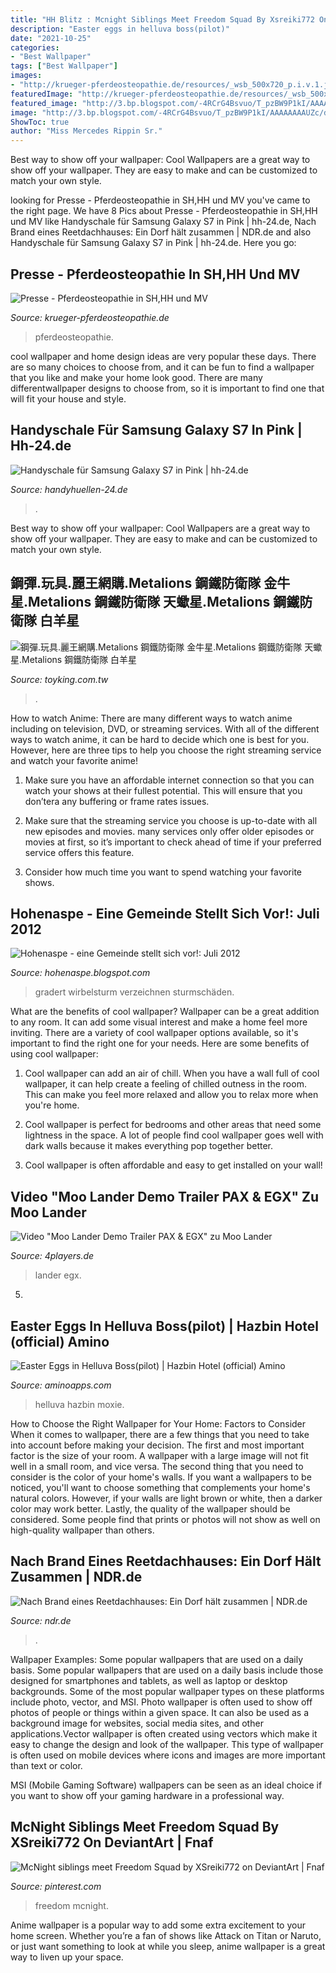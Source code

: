 ```yaml
---
title: "HH Blitz : Mcnight Siblings Meet Freedom Squad By Xsreiki772 On Deviantart"
description: "Easter eggs in helluva boss(pilot)"
date: "2021-10-25"
categories:
- "Best Wallpaper"
tags: ["Best Wallpaper"]
images:
- "http://krueger-pferdeosteopathie.de/resources/_wsb_500x720_p.i.v.1.jpg"
featuredImage: "http://krueger-pferdeosteopathie.de/resources/_wsb_500x720_p.i.v.1.jpg"
featured_image: "http://3.bp.blogspot.com/-4RCrG4Bsvuo/T_pzBW9P1kI/AAAAAAAAUZc/dPSOCYZgoIg/s1600/Entwurzelter+Baum+a.jpg"
image: "http://3.bp.blogspot.com/-4RCrG4Bsvuo/T_pzBW9P1kI/AAAAAAAAUZc/dPSOCYZgoIg/s1600/Entwurzelter+Baum+a.jpg"
ShowToc: true
author: "Miss Mercedes Rippin Sr."
---
```



Best way to show off your wallpaper:
Cool Wallpapers are a great way to show off your wallpaper. They are easy to make and can be customized to match your own style.

	

		
looking for Presse - Pferdeosteopathie in SH,HH und MV you've came to the right page. We have 8 Pics about Presse - Pferdeosteopathie in SH,HH und MV like Handyschale für Samsung Galaxy S7 in Pink | hh-24.de, Nach Brand eines Reetdachhauses: Ein Dorf hält zusammen | NDR.de and also Handyschale für Samsung Galaxy S7 in Pink | hh-24.de. Here you go:
		
    
## Presse - Pferdeosteopathie In SH,HH Und MV

<img loading=lazy src="http://krueger-pferdeosteopathie.de/resources/_wsb_500x720_p.i.v.1.jpg" onerror="this.onerror=null;this.src='https://tse2.mm.bing.net/th?id=OIP.Fcruk0lvxigg607m3oRb5gHaKq&amp;pid=15.1';" alt="Presse - Pferdeosteopathie in SH,HH und MV">

_Source: krueger-pferdeosteopathie.de_

>pferdeosteopathie. 

	

cool wallpaper and home design ideas are very popular these days. There are so many choices to choose from, and it can be fun to find a wallpaper that you like and make your home look good. There are many differentwallpaper designs to choose from, so it is important to find one that will fit your house and style.

    
## Handyschale Für Samsung Galaxy S7 In Pink | Hh-24.de

<img loading=lazy src="https://www.handyhuellen-24.de/media/catalog/product/cache/72a5ceeaea100006cc320ce03137c4b0/m/e/metallh_lle-samsung-galaxy-handyh_lle-pink4_7.jpg" onerror="this.onerror=null;this.src='https://tse3.mm.bing.net/th?id=OIP.eRjDm4LImYF4UgtiKjEpRAHaHa&amp;pid=15.1';" alt="Handyschale für Samsung Galaxy S7 in Pink | hh-24.de">

_Source: handyhuellen-24.de_

>. 

	

Best way to show off your wallpaper:
Cool Wallpapers are a great way to show off your wallpaper. They are easy to make and can be customized to match your own style.

    
## 鋼彈.玩具.麗王網購.Metalions 鋼鐵防衛隊 金牛星.Metalions 鋼鐵防衛隊 天蠍星.Metalions 鋼鐵防衛隊 白羊星

<img loading=lazy src="http://www.toyking.com.tw/image/toy/bandai/00/157719.jpg" onerror="this.onerror=null;this.src='https://tse4.mm.bing.net/th?id=OIP.qKunJM8PczYfDJNQIwJWuQAAAA&amp;pid=15.1';" alt="鋼彈.玩具.麗王網購.Metalions 鋼鐵防衛隊 金牛星.Metalions 鋼鐵防衛隊 天蠍星.Metalions 鋼鐵防衛隊 白羊星">

_Source: toyking.com.tw_

>. 

	

How to watch Anime: There are many different ways to watch anime including on television, DVD, or streaming services.
With all of the different ways to watch anime, it can be hard to decide which one is best for you. However, here are three tips to help you choose the right streaming service and watch your favorite anime!
1. Make sure you have an affordable internet connection so that you can watch your shows at their fullest potential. This will ensure that you don’tera any buffering or frame rates issues.

2. Make sure that the streaming service you choose is up-to-date with all new episodes and movies. many services only offer older episodes or movies at first, so it’s important to check ahead of time if your preferred service offers this feature.

3. Consider how much time you want to spend watching your favorite shows.

    
## Hohenaspe - Eine Gemeinde Stellt Sich Vor!: Juli 2012

<img loading=lazy src="http://3.bp.blogspot.com/-4RCrG4Bsvuo/T_pzBW9P1kI/AAAAAAAAUZc/dPSOCYZgoIg/s1600/Entwurzelter+Baum+a.jpg" onerror="this.onerror=null;this.src='https://tse1.mm.bing.net/th?id=OIP.VCfYAY2q2JtwQoCn7T15IwHaEA&amp;pid=15.1';" alt="Hohenaspe - eine Gemeinde stellt sich vor!: Juli 2012">

_Source: hohenaspe.blogspot.com_

>gradert wirbelsturm verzeichnen sturmschäden. 

	

What are the benefits of cool wallpaper?
Wallpaper can be a great addition to any room. It can add some visual interest and make a home feel more inviting. There are a variety of cool wallpaper options available, so it's important to find the right one for your needs. Here are some benefits of using cool wallpaper: 
1. Cool wallpaper can add an air of chill. When you have a wall full of cool wallpaper, it can help create a feeling of chilled outness in the room. This can make you feel more relaxed and allow you to relax more when you're home. 

2. Cool wallpaper is perfect for bedrooms and other areas that need some lightness in the space. A lot of people find cool wallpaper goes well with dark walls because it makes everything pop together better. 

3. Cool wallpaper is often affordable and easy to get installed on your wall!

    
## Video &quot;Moo Lander Demo Trailer PAX &amp; EGX&quot; Zu Moo Lander

<img loading=lazy src="https://static.fore.4pcdn.de/premium/Streaming/9a/a9/142678-screenshot.jpg" onerror="this.onerror=null;this.src='https://tse1.mm.bing.net/th?id=OIP.P_jMVqbZQUcBuyN6OrN7cwHaEK&amp;pid=15.1';" alt="Video &quot;Moo Lander Demo Trailer PAX &amp; EGX&quot; zu Moo Lander">

_Source: 4players.de_

>lander egx. 

	

5.

    
## Easter Eggs In Helluva Boss(pilot) | Hazbin Hotel (official) Amino

<img loading=lazy src="https://pm1.narvii.com/7391/02619247e64b7243579b5e7ef3bec8d061041173r1-1995-1080v2_hq.jpg" onerror="this.onerror=null;this.src='https://tse3.mm.bing.net/th?id=OIP.c4M40ApLACebf2uPusCUHAHaEA&amp;pid=15.1';" alt="Easter Eggs in Helluva Boss(pilot) | Hazbin Hotel (official) Amino">

_Source: aminoapps.com_

>helluva hazbin moxie. 

	

How to Choose the Right Wallpaper for Your Home: Factors to Consider
When it comes to wallpaper, there are a few things that you need to take into account before making your decision. The first and most important factor is the size of your room. A wallpaper with a large image will not fit well in a small room, and vice versa. 
The second thing that you need to consider is the color of your home's walls. If you want a wallpapers to be noticed, you'll want to choose something that complements your home's natural colors. However, if your walls are light brown or white, then a darker color may work better. 
Lastly, the quality of the wallpaper should be considered. Some people find that prints or photos will not show as well on high-quality wallpaper than others.

    
## Nach Brand Eines Reetdachhauses: Ein Dorf Hält Zusammen | NDR.de

<img loading=lazy src="https://www.ndr.de/nachrichten/schleswig-holstein/feuer4720_v-contentxl.jpg" onerror="this.onerror=null;this.src='https://tse3.mm.bing.net/th?id=OIP.5KNmqRUzQp_F80dB7VbJ3QHaEK&amp;pid=15.1';" alt="Nach Brand eines Reetdachhauses: Ein Dorf hält zusammen | NDR.de">

_Source: ndr.de_

>. 

	

Wallpaper Examples: Some popular wallpapers that are used on a daily basis.
Some popular wallpapers that are used on a daily basis include those designed for smartphones and tablets, as well as laptop or desktop backgrounds. Some of the most popular wallpaper types on these platforms include photo, vector, and MSI. 
Photo wallpaper is often used to show off photos of people or things within a given space. It can also be used as a background image for websites, social media sites, and other applications.Vector wallpaper is often created using vectors which make it easy to change the design and look of the wallpaper. This type of wallpaper is often used on mobile devices where icons and images are more important than text or color. 

MSI (Mobile Gaming Software) wallpapers can be seen as an ideal choice if you want to show off your gaming hardware in a professional way.

    
## McNight Siblings Meet Freedom Squad By XSreiki772 On DeviantArt | Fnaf

<img loading=lazy src="https://i.pinimg.com/originals/37/d4/72/37d472e5e7bac7c63f525e9097d57ad5.jpg" onerror="this.onerror=null;this.src='https://tse3.mm.bing.net/th?id=OIP.w48GZPkrPBKCS3Ot9_w2HwHaJf&amp;pid=15.1';" alt="McNight siblings meet Freedom Squad by XSreiki772 on DeviantArt | Fnaf">

_Source: pinterest.com_

>freedom mcnight. 

	

Anime wallpaper is a popular way to add some extra excitement to your home screen. Whether you’re a fan of shows like Attack on Titan or Naruto, or just want something to look at while you sleep, anime wallpaper is a great way to liven up your space.

